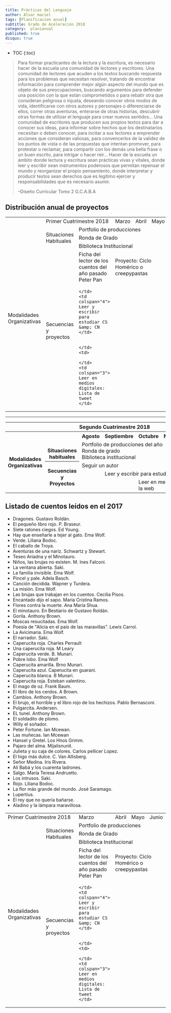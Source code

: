 ```yaml
---
title: Prácticas del Lenguaje
author: Alvar maciel
tags: [Planificacion anual]
subtitle: Grado de Aceleración 2018
category:  planianual
published: true
disqus: true
---
```


* TOC
{:toc}




> Para formar practicantes de la lectura y la escritura, es necesario hacer de la escuela una comunidad de lectores y escritores. Una comunidad de lectores que acuden a los textos buscando respuesta para los problemas que necesitan resolver, tratando de encontrar información para comprender mejor algún aspecto del mundo que es objeto de sus preocupaciones, buscando argumentos para defender una posición con la que están comprometidos o para rebatir otra que consideran peligrosa o injusta, deseando conocer otros modos de vida, identificarse con otros autores y personajes o diferenciarse de ellos, correr otras aventuras, enterarse de otras historias, descubrir otras formas de utilizar el lenguaje para crear nuevos sentidos&#x2026;
> Una comunidad de escritores que producen sus propios textos para dar a conocer sus ideas, para informar sobre hechos que los destinatarios necesitan o deben conocer, para incitar a sus lectores a emprender acciones que consideran valiosas, para convencerlos de la validez de los puntos de vista o de las propuestas que intentan promover, para protestar o reclamar, para compartir con los demás una bella frase o un buen escrito, para intrigar o hacer reír&#x2026;
> Hacer de la escuela un ámbito donde lectura y escritura sean prácticas vivas y vitales, donde leer y escribir sean instrumentos poderosos que permitan repensar el mundo y reorganizar el propio pensamiento, donde interpretar y producir textos sean derechos que es legítimo ejercer y responsabilidades que es necesario asumir.
>
> &#x2013;Diseño Curricular Tomo 2 G.C.A.B.A


## Distribución anual de proyectos

<table>
  <th>
    <td colspan="2">
    Primer Cuatrimestre 2018
    </td>
    <td >
    Marzo
    </td>
    <td>
    Abril
    </td>
    <td >
    Mayo
    </td>
    <td>
    Junio
    </td>
    <td>
    Julio
    </td>
  </th>
  <tr>
    <td rowspan="6">
    Modalidades Organizativas
    </td>
    <td rowspan="3">
    Situaciones Habituales
    </td>
    <td colspan="5">
    Portfolio de producciones
    </td>
  </tr>
  <tr>
    <td colspan="5">
    Ronda de Grado
    </td>
  </tr>
  <tr>
    <td colspan="5">
    Biblioteca Institucional
    </td>
  </tr>
  <tr>
    <td rowspan="3">
    Secuencias y proyectos
    </td>
    <td>
    Ficha del lector de los cuentos del año pasado<br/>Peter Pan
    </td>
    <td colspan="3">
    Proyecto: Ciclo Homérico o creepypastas
    </td>
    <td>

    </td>
  </tr>
  <tr>
    <td>

    </td>
    <td colspan="4">
    Leer y escribir para estudiar CS &amp; CN
    </td>
  </tr>
  <tr>
    <td>

    </td>
    <td> 

    </td>
    <td colspan="3">
    Leer en medios digitales: Lista de tweet
    </td>
  </tr>
</table>

---

<table>
<tr>
<th colspan="7" align="center"> Segundo Cuatrimestre 2018</th>
</tr>
<tr>
  <th rowspan="7"> Modalidades Organizativas</th>
  <th rowspan="4" valign="bottom">Situaciones habituales</th>
  <th>Agosto</th>
  <th>Septiembre</th>
  <th>Octubre</th>
  <th>Noviembre</th>
  <th>Diciembre</th>
</tr>
<tr>

<td rowspan="3" colspan="5">Portfolio de producciones del año <br/>Ronda de grado <br/> Biblioteca institucional</td>

</tr>
<tr>
</tr>
<tr>
</tr>
<tr>
  <th rowspan="3"> Secuencias y Proyectos</th>
  <td colspan="3">Seguir un autor</td>
    <td></td>
  <td></td>
</tr>

<tr>
  <td border="0"></td>
  <td colspan="4">Leer y escribir para estudiar CS & CN</td>
</tr>

<tr>
  <td colspan="2"></td>
  <td colspan="3">Leer en medios digitales: Leer en la web</td>
</tr>
</table>

## Listado de cuentos leídos en el 2017

- Dragones. Gustavo Roldán.
- El pequeño libro rojo. P. Braseur.
- Siete ratones ciegos. Ed Young.
- Hay que enseñarle a tejer al gato. Ema Wolf.
- Verde. Liliana Bodoc.
- El caballo de Troya.
- Aventuras de una nariz. Schwartz y Stewart.
- Teseo Ariadna y el Minotauro.
- Niños, las brujas no existen. M. Ines Falconi.
- La ventana abierta. Saki.
- La familia invisible. Ema Wolf.
- Pincel y pale. Adela Basch.
- Canción decidida. Wapner y Turdera.
- La misión. Ema Wolf.
- Las brujas que trabajan en los cuentos. Cecilia Pisos.
- Encantado dijo el sapo. María Cristina Ramos.
- Flores contra la muerte. Ana María Shua.
- El minotauro. En Bestiario de Gustavo Roldán.
- Gorila. Anthony Brown.
- Moscas resucitadas. Ema Wolf.
- Poesía de "Alicia en el país de las maravillas". Lewis Carrol.
- La Avicimaria. Ema Wolf.
- El narrador. Saki.
- Caperucita roja. Charles Perrault
- Una caperucita roja. M Leary
- Caperucita verde. B. Munari.
- Pobre lobo. Ema Wolf
- Caperucita amarilla. Brno Munari.
- Caperucita azul. Caperucita en guaraní.
- Caperucita blanca. B Munari.
- Caperucita roja. Esteban valentino.
- El mago de oz. Frank Baum.
- El libro de los cerdos. A Brown.
- Cambios. Anthony Brown.
- El brujo, el horrible y el libro rojo de los hechizos. Pablo Bernasconi.
- Pulgarcita. Andersen.
- EL tunel. Anthony Brown.
- El soldadito de plomo.
- Willy el soñador.
- Peter Fortune. Ian Mcewan.
- Las muñecas. Ian Mcewan
- Hansel y Gretel. Los Hnos Grimm.
- Pajaro del alma. Mijalisnunit.
- Julieta y su caja de colores. Carlos pellicer Lopez.
- El higo más dulce. C. Van Allisberg.
- Señor Medina. Iris Rivera.
- Alí Babá y los cuarenta ladrones.
- Salgo. María Teresa Andruetto.
- Los intrusos. Saki.
- Rojo. Liliana Bodoc.
- La flor más grande del mundo. José Saramago.
- Lupertius.
- El rey que no quería bañarse.
- Aladino y la lámpara maravillosa.


<table>
  <tr>
    <td colspan="2">
    Primer Cuatrimestre 2018
    </td>
    <td >
    Marzo
    </td>
    <td>
    Abril
    </td>
    <td >
    Mayo
    </td>
    <td>
    Junio
    </td>
    <td>
    Julio
    </td>
  </tr>
  <tr>
    <td rowspan="6">
    Modalidades Organizativas
    </td>
    <td rowspan="3">
    Situaciones Habituales
    </td>
    <td colspan="5">
    Portfolio de producciones
    </td>
  </tr>
  <tr>
    <td colspan="5">
    Ronda de Grado
    </td>
  </tr>
  <tr>
    <td colspan="5">
    Biblioteca Institucional
    </td>
  </tr>
  <tr>
    <td rowspan="3">
    Secuencias y proyectos
    </td>
    <td>
    Ficha del lector de los cuentos del año pasado<br/>Peter Pan
    </td>
    <td colspan="3">
    Proyecto: Ciclo Homérico o creepypastas
    </td>
    <td>

    </td>
  </tr>
  <tr>
    <td>

    </td>
    <td colspan="4">
    Leer y escribir para estudiar CS &amp; CN
    </td>
  </tr>
  <tr>
    <td>

    </td>
    <td> 

    </td>
    <td colspan="3">
    Leer en medios digitales: Lista de tweet
    </td>
  </tr>
</table>
